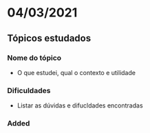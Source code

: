 # 04/03/2021

## Tópicos estudados

### Nome do tópico

* O que estudei, qual o contexto e utilidade

### Dificuldades

* Listar as dúvidas e difucldades encontradas

### Added



